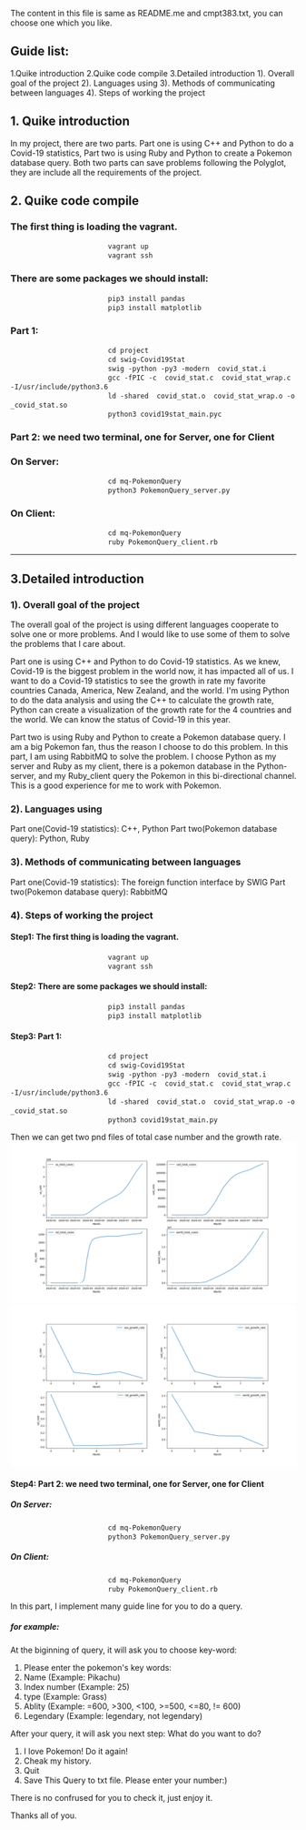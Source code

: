 The content in this file is same as README.me and cmpt383.txt, you can choose one which you like.

## Guide list:
1.Quike introduction
2.Quike code compile
3.Detailed introduction
    1). Overall goal of the project
    2). Languages using
    3). Methods of communicating between languages
    4). Steps of working the project



## 1. Quike introduction

In my project, there are two parts. Part one is using C++ and Python to do a Covid-19 statistics, Part two is using 
Ruby and Python to create a Pokemon database query. Both two parts can save problems following the Polyglot, they are 
include all the requirements of the project.



## 2. Quike code compile

### The first thing is loading the vagrant.

                            vagrant up
                            vagrant ssh

### There are some packages we should install:

                            pip3 install pandas
                            pip3 install matplotlib

### Part 1:

                            cd project
                            cd swig-Covid19Stat
                            swig -python -py3 -modern  covid_stat.i
                            gcc -fPIC -c  covid_stat.c  covid_stat_wrap.c -I/usr/include/python3.6
                            ld -shared  covid_stat.o  covid_stat_wrap.o -o _covid_stat.so
                            python3 covid19stat_main.pyc
### Part 2: we need two terminal, one for Server, one for Client
                            
### On Server:

                            cd mq-PokemonQuery
                            python3 PokemonQuery_server.py

### On Client:                  

                            cd mq-PokemonQuery
                            ruby PokemonQuery_client.rb
                            
-------------------------------------------------------------------------------------------------------------------

## 3.Detailed introduction

### 1). Overall goal of the project
The overall goal of the project is using different languages cooperate to solve one or more problems.
And I would like to use some of them to solve the problems that I care about. 

Part one is using C++ and Python to do Covid-19 statistics. As we knew, Covid-19 is the biggest problem 
in the world now, it has impacted all of us. I want to do a Covid-19 statistics to see the growth in rate 
my favorite countries Canada, America, New Zealand, and the world. I'm using Python to do the data analysis 
and using the C++ to calculate the growth rate, Python can create a visualization of the growth rate for 
the 4 countries and the world. We can know the status of Covid-19 in this year.

Part two is using Ruby and Python to create a Pokemon database query. I am a big Pokemon fan, thus the reason 
I choose to do this problem. In this part, I am using RabbitMQ to solve the problem. I choose Python as my 
server and Ruby as my client, there is a pokemon database in the Python-server, and my Ruby_client query the 
Pokemon in this bi-directional channel. This is a good experience for me to work with Pokemon.

### 2). Languages using
Part one(Covid-19 statistics): C++, Python
Part two(Pokemon database query): Python, Ruby

### 3). Methods of communicating between languages
Part one(Covid-19 statistics): The foreign function interface by SWIG
Part two(Pokemon database query): RabbitMQ

### 4). Steps of working the project
#### Step1: The first thing is loading the vagrant.
                            vagrant up
                            vagrant ssh

#### Step2: There are some packages we should install:
                            pip3 install pandas
                            pip3 install matplotlib

#### Step3: Part 1:
                            cd project
                            cd swig-Covid19Stat
                            swig -python -py3 -modern  covid_stat.i
                            gcc -fPIC -c  covid_stat.c  covid_stat_wrap.c -I/usr/include/python3.6
                            ld -shared  covid_stat.o  covid_stat_wrap.o -o _covid_stat.so
                            python3 covid19stat_main.py

Then we can get two pnd files of total case number and the growth rate.
![Image](/image/All_total_cases.png)
![Image](/image/all_growth_rate.png)

#### Step4: Part 2: we need two terminal, one for Server, one for Client
##### On Server:
                            
                            cd mq-PokemonQuery
                            python3 PokemonQuery_server.py


##### On Client:                  
                            cd mq-PokemonQuery
                            ruby PokemonQuery_client.rb

In this part, I implement many guide line for you to do a query.

##### for example: 
At the biginning of query, it will ask you to choose key-word:
1. Please enter the pokemon's key words:
2. Name  (Example: Pikachu)
3. Index number  (Example: 25)
4. type  (Example: Grass)
5. Ablity  (Example: =600, >300, <100, >=500, <=80, != 600)
6. Legendary  (Example: legendary, not legendary)


After your query, it will ask you next step:
What do you want to do?
1. I love Pokemon! Do it again!
2. Cheak my history.
3. Quit
4. Save This Query to txt file.
Please enter your number:)


There is no confrused for you to check it, just enjoy it. 

Thanks all of you.